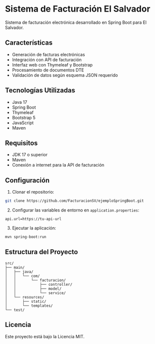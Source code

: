 # Sistema de Facturación El Salvador

Sistema de facturación electrónica desarrollado en Spring Boot para El Salvador.

## Características

- Generación de facturas electrónicas
- Integración con API de facturación
- Interfaz web con Thymeleaf y Bootstrap
- Procesamiento de documentos DTE
- Validación de datos según esquema JSON requerido

## Tecnologías Utilizadas

- Java 17
- Spring Boot
- Thymeleaf
- Bootstrap 5
- JavaScript
- Maven

## Requisitos

- JDK 17 o superior
- Maven
- Conexión a internet para la API de facturación

## Configuración

1. Clonar el repositorio:
```bash
git clone https://github.com/FacturacionSV/ejemploSpringBoot.git
```

2. Configurar las variables de entorno en `application.properties`:
```properties
api.url=https://tu-api-url
```

3. Ejecutar la aplicación:
```bash
mvn spring-boot:run
```

## Estructura del Proyecto

```
src/
├── main/
│   ├── java/
│   │   └── com/
│   │       └── facturacion/
│   │           ├── controller/
│   │           ├── model/
│   │           └── service/
│   └── resources/
│       ├── static/
│       └── templates/
└── test/
```

## Licencia

Este proyecto está bajo la Licencia MIT. 